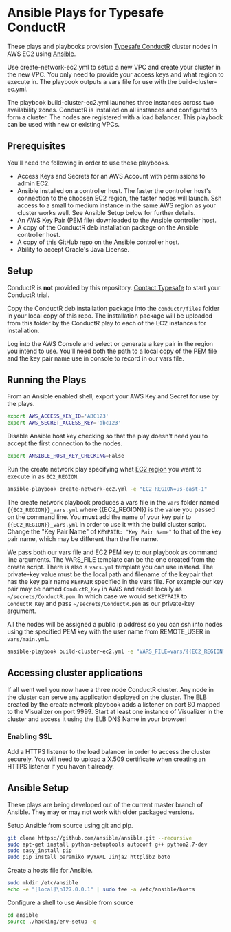 # Ansible Plays for Typesafe ConductR

These plays and playbooks provision [Typesafe ConductR](https://conductr.typesafe.com) cluster nodes in AWS EC2 using [Ansible](http://www.ansible.com).

Use create-network-ec2.yml to setup a new VPC and create your cluster in the new VPC. You only need to provide your access keys and what region to execute in.
The playbook outputs a vars file for use with the build-cluster-ec.yml.

The playbook build-cluster-ec2.yml launches three instances across two availability zones. ConductR is installed on all instances and configured to form a cluster. The nodes are registered with a load balancer. This playbook can be used with new or existing VPCs.

## Prerequisites

You'll need the following in order to use these playbooks.

* Access Keys and Secrets for an AWS Account with permissions to admin EC2.
* Ansible installed on a controller host. The faster the controller host's connection to the choosen EC2 region, the faster nodes will launch. Ssh access to a small to medium instance in the same AWS region as your cluster works well. See Ansible Setup below for further details.
* An AWS Key Pair (PEM file) downloaded to the Ansible controller host.
* A copy of the ConductR deb installation package on the Ansible controller host.
* A copy of this GitHub repo on the Ansible controller host.
* Ability to accept Oracle's Java License.

## Setup

ConductR is **not** provided by this repository. [Contact Typesafe](http://www.typesafe.com/company/contact) to start your ConductR trial.

Copy the ConductR deb installation package into the `conductr/files` folder in your local copy of this repo. The installation package will be uploaded from this folder by the ConductR play to each of the EC2 instances for installation.

Log into the AWS Console and select or generate a key pair in the region you intend to use. You'll need both the path to a local copy of the PEM file and the key pair name use in console to record in our vars file.

## Running the Plays

From an Ansible enabled shell, export your AWS Key and Secret for use by the plays.

```bash
export AWS_ACCESS_KEY_ID='ABC123'
export AWS_SECRET_ACCESS_KEY='abc123'
```

Disable Ansible host key checking so that the play doesn't need you to accept the first connection to the nodes.

```bash
export ANSIBLE_HOST_KEY_CHECKING=False
```

Run the create network play specifying what [EC2 region](http://docs.aws.amazon.com/general/latest/gr/rande.html#ec2_region) you want to execute in as `EC2_REGION`. 

```bash
ansible-playbook create-network-ec2.yml -e "EC2_REGION=us-east-1"
```

The create network playbook produces a vars file in the `vars` folder named `{{EC2_REGION}}_vars.yml` where {{EC2_REGION}} is the value you passed on the command line.
You **must** add the name of your key pair to `{{EC2_REGION}}_vars.yml` in order to use it with the build cluster script. Change the "Key Pair Name" of `KEYPAIR: "Key Pair Name"` to that of the key pair name, which may be different than the file name.

We pass both our vars file and EC2 PEM key to our playbook as command line arguments. The VARS_FILE template can be the one created from the create script. There is also a `vars.yml` template you can use instead. The private-key value must be the local path and filename of the keypair that has the key pair name `KEYPAIR` specified in the vars file. For example our key pair may be named `ConductR_Key` in AWS and reside locally as `~/secrets/ConductR.pem`. In which case we would set `KEYPAIR` to `ConductR_Key` and pass `~/secrets/ConductR.pem` as our private-key argument.

All the nodes will be assigned a public ip address so you can ssh into nodes using the specified PEM key with the user name from REMOTE_USER in `vars/main.yml`. 

```bash
ansible-playbook build-cluster-ec2.yml -e "VARS_FILE=vars/{{EC2_REGION}}_vars.yml" --private-key /path/to/{{keypair}}
```

## Accessing cluster applications

If all went well you now have a three node ConductR cluster. Any node in the cluster can serve any application deployed on the cluster. The ELB created by the create network playbook adds a listener on port 80 mapped to the Visualizer on port 9999. Start at least one instance of Visualizer in the cluster and access it using the ELB DNS Name in your browser!

### Enabling SSL

Add a HTTPS listener to the load balancer in order to access the cluster securely. You will need to upload a X.509 certificate when creating an HTTPS listener if you haven't already. 

## Ansible Setup

These plays are being developed out of the current master branch of Ansible. They may or may not work with older packaged versions.

Setup Ansible from source using git and pip.

```bash
git clone https://github.com/ansible/ansible.git --recursive
sudo apt-get install python-setuptools autoconf g++ python2.7-dev
sudo easy_install pip
sudo pip install paramiko PyYAML Jinja2 httplib2 boto
```
Create a hosts file for Ansible.

```bash
sudo mkdir /etc/ansible
echo -e "[local]\n127.0.0.1" | sudo tee -a /etc/ansible/hosts
```

Configure a shell to use Ansible from source

```bash
cd ansible
source ./hacking/env-setup -q
```

